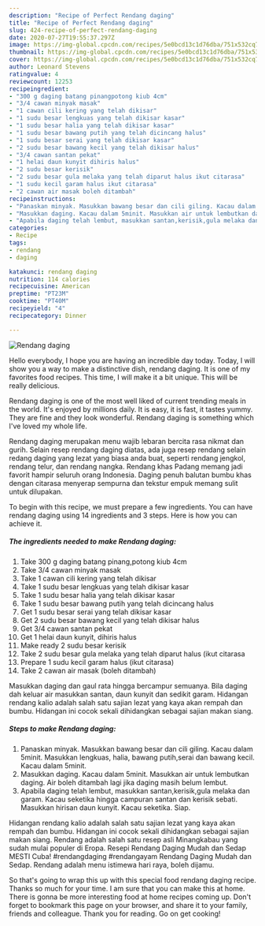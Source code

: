 ```yaml
---
description: "Recipe of Perfect Rendang daging"
title: "Recipe of Perfect Rendang daging"
slug: 424-recipe-of-perfect-rendang-daging
date: 2020-07-27T19:55:37.297Z
image: https://img-global.cpcdn.com/recipes/5e0bcd13c1d76dba/751x532cq70/rendang-daging-resipi-foto-utama.jpg
thumbnail: https://img-global.cpcdn.com/recipes/5e0bcd13c1d76dba/751x532cq70/rendang-daging-resipi-foto-utama.jpg
cover: https://img-global.cpcdn.com/recipes/5e0bcd13c1d76dba/751x532cq70/rendang-daging-resipi-foto-utama.jpg
author: Leonard Stevens
ratingvalue: 4
reviewcount: 12253
recipeingredient:
- "300 g daging batang pinangpotong kiub 4cm"
- "3/4 cawan minyak masak"
- "1 cawan cili kering yang telah dikisar"
- "1 sudu besar lengkuas yang telah dikisar kasar"
- "1 sudu besar halia yang telah dikisar kasar"
- "1 sudu besar bawang putih yang telah dicincang halus"
- "1 sudu besar serai yang telah dikisar kasar"
- "2 sudu besar bawang kecil yang telah dikisar halus"
- "3/4 cawan santan pekat"
- "1 helai daun kunyit dihiris halus"
- "2 sudu besar kerisik"
- "2 sudu besar gula melaka yang telah diparut halus ikut citarasa"
- "1 sudu kecil garam halus ikut citarasa"
- "2 cawan air masak boleh ditambah"
recipeinstructions:
- "Panaskan minyak. Masukkan bawang besar dan cili giling. Kacau dalam 5minit. Masukkan lengkuas, halia, bawang putih,serai dan bawang kecil. Kacau dalam 5minit."
- "Masukkan daging. Kacau dalam 5minit. Masukkan air untuk lembutkan daging. Air boleh ditambah lagi jika daging masih belum lembut."
- "Apabila daging telah lembut, masukkan santan,kerisik,gula melaka dan garam. Kacau seketika hingga campuran santan dan kerisik sebati. Masukkan hirisan daun kunyit. Kacau seketika. Siap."
categories:
- Recipe
tags:
- rendang
- daging

katakunci: rendang daging 
nutrition: 114 calories
recipecuisine: American
preptime: "PT23M"
cooktime: "PT40M"
recipeyield: "4"
recipecategory: Dinner

---
```



![Rendang daging](https://img-global.cpcdn.com/recipes/5e0bcd13c1d76dba/751x532cq70/rendang-daging-resipi-foto-utama.jpg)

Hello everybody, I hope you are having an incredible day today. Today, I will show you a way to make a distinctive dish, rendang daging. It is one of my favorites food recipes. This time, I will make it a bit unique. This will be really delicious.

Rendang daging is one of the most well liked of current trending meals in the world. It's enjoyed by millions daily. It is easy, it is fast, it tastes yummy. They are fine and they look wonderful. Rendang daging is something which I've loved my whole life.

Rendang daging merupakan menu wajib lebaran bercita rasa nikmat dan gurih. Selain resep rendang daging diatas, ada juga resep rendang selain redang daging yang lezat yang biasa anda buat, seperti rendang jengkol, rendang telur, dan rendang nangka. Rendang khas Padang memang jadi favorit hampir seluruh orang Indonesia. Daging penuh balutan bumbu khas dengan citarasa menyerap sempurna dan tekstur empuk memang sulit untuk dilupakan.


To begin with this recipe, we must prepare a few ingredients. You can have rendang daging using 14 ingredients and 3 steps. Here is how you can achieve it.

<!--inarticleads1-->

##### The ingredients needed to make Rendang daging:

1. Take 300 g daging batang pinang,potong kiub 4cm
1. Take 3/4 cawan minyak masak
1. Take 1 cawan cili kering yang telah dikisar
1. Take 1 sudu besar lengkuas yang telah dikisar kasar
1. Take 1 sudu besar halia yang telah dikisar kasar
1. Take 1 sudu besar bawang putih yang telah dicincang halus
1. Get 1 sudu besar serai yang telah dikisar kasar
1. Get 2 sudu besar bawang kecil yang telah dikisar halus
1. Get 3/4 cawan santan pekat
1. Get 1 helai daun kunyit, dihiris halus
1. Make ready 2 sudu besar kerisik
1. Take 2 sudu besar gula melaka yang telah diparut halus (ikut citarasa
1. Prepare 1 sudu kecil garam halus (ikut citarasa)
1. Take 2 cawan air masak (boleh ditambah)


Masukkan daging dan gaul rata hingga bercampur semuanya. Bila daging dah keluar air masukkan santan, daun kunyit dan sedikit garam. Hidangan rendang kalio adalah salah satu sajian lezat yang kaya akan rempah dan bumbu. Hidangan ini cocok sekali dihidangkan sebagai sajian makan siang. 

<!--inarticleads2-->

##### Steps to make Rendang daging:

1. Panaskan minyak. Masukkan bawang besar dan cili giling. Kacau dalam 5minit. Masukkan lengkuas, halia, bawang putih,serai dan bawang kecil. Kacau dalam 5minit.
1. Masukkan daging. Kacau dalam 5minit. Masukkan air untuk lembutkan daging. Air boleh ditambah lagi jika daging masih belum lembut.
1. Apabila daging telah lembut, masukkan santan,kerisik,gula melaka dan garam. Kacau seketika hingga campuran santan dan kerisik sebati. Masukkan hirisan daun kunyit. Kacau seketika. Siap.


Hidangan rendang kalio adalah salah satu sajian lezat yang kaya akan rempah dan bumbu. Hidangan ini cocok sekali dihidangkan sebagai sajian makan siang. Rendang adalah salah satu resep asli Minangkabau yang sudah mulai populer di Eropa. Resepi Rendang Daging Mudah dan Sedap MESTI Cuba! #rendangdaging #rendangayam Rendang Daging Mudah dan Sedap. Rendang adalah menu istimewa hari raya, boleh dijamu. 

So that's going to wrap this up with this special food rendang daging recipe. Thanks so much for your time. I am sure that you can make this at home. There is gonna be more interesting food at home recipes coming up. Don't forget to bookmark this page on your browser, and share it to your family, friends and colleague. Thank you for reading. Go on get cooking!
